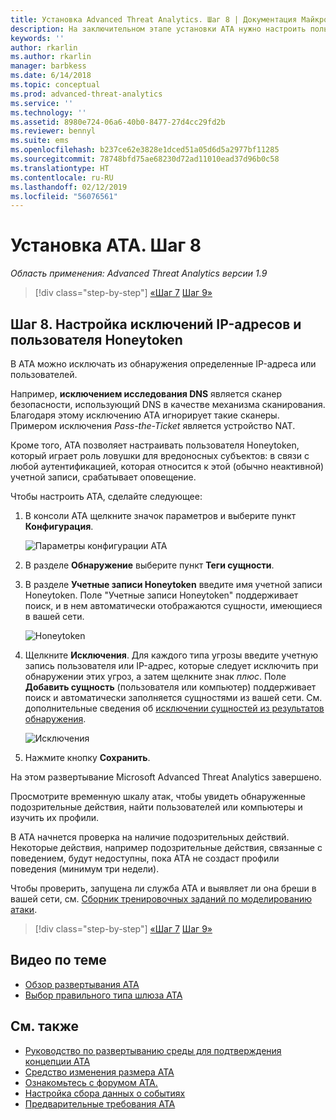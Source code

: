```yaml
---
title: Установка Advanced Threat Analytics. Шаг 8 | Документация Майкрософт
description: На заключительном этапе установки ATA нужно настроить пользователя Honeytoken.
keywords: ''
author: rkarlin
ms.author: rkarlin
manager: barbkess
ms.date: 6/14/2018
ms.topic: conceptual
ms.prod: advanced-threat-analytics
ms.service: ''
ms.technology: ''
ms.assetid: 8980e724-06a6-40b0-8477-27d4cc29fd2b
ms.reviewer: bennyl
ms.suite: ems
ms.openlocfilehash: b237ce62e3828e1dced51a05d6d5a2977bf11285
ms.sourcegitcommit: 78748bfd75ae68230d72ad11010ead37d96b0c58
ms.translationtype: HT
ms.contentlocale: ru-RU
ms.lasthandoff: 02/12/2019
ms.locfileid: "56076561"
---
```

# <a name="install-ata---step-8"></a>Установка ATA. Шаг 8

*Область применения: Advanced Threat Analytics версии 1.9*

> [!div class="step-by-step"]
> [«Шаг 7](vpn-integration-install-step.md)
> [Шаг 9»](install-ata-step9-samr.md)

## <a name="step-8-configure-ip-address-exclusions-and-honeytoken-user"></a>Шаг 8. Настройка исключений IP-адресов и пользователя Honeytoken

В ATA можно исключать из обнаружения определенные IP-адреса или пользователей. 

Например, **исключением исследования DNS** является сканер безопасности, использующий DNS в качестве механизма сканирования. Благодаря этому исключению ATA игнорирует такие сканеры. Примером исключения *Pass-the-Ticket* является устройство NAT.    

Кроме того, ATA позволяет настраивать пользователя Honeytoken, который играет роль ловушки для вредоносных субъектов: в связи с любой аутентификацией, которая относится к этой (обычно неактивной) учетной записи, срабатывает оповещение.

Чтобы настроить ATA, сделайте следующее:

1.  В консоли ATA щелкните значок параметров и выберите пункт **Конфигурация**.

    ![Параметры конфигурации ATA](media/ATA-config-icon.png)

2.  В разделе **Обнаружение** выберите пункт **Теги сущности**.

2. В разделе **Учетные записи Honeytoken** введите имя учетной записи Honeytoken. Поле "Учетные записи Honeytoken" поддерживает поиск, и в нем автоматически отображаются сущности, имеющиеся в вашей сети.

   ![Honeytoken](media/honeytoken.png)

3. Щелкните **Исключения**. Для каждого типа угрозы введите учетную запись пользователя или IP-адрес, которые следует исключить при обнаружении этих угроз, а затем щелкните знак *плюс*. Поле **Добавить сущность** (пользователя или компьютер) поддерживает поиск и автоматически заполняется сущностями из вашей сети. См. дополнительные сведения об [исключении сущностей из результатов обнаружения](excluding-entities-from-detections.md).

   ![Исключения](media/exclusions.png)

4.  Нажмите кнопку **Сохранить**.


На этом развертывание Microsoft Advanced Threat Analytics завершено.

Просмотрите временную шкалу атак, чтобы увидеть обнаруженные подозрительные действия, найти пользователей или компьютеры и изучить их профили.

В ATA начнется проверка на наличие подозрительных действий. Некоторые действия, например подозрительные действия, связанные с поведением, будут недоступны, пока ATA не создаст профили поведения (минимум три недели).

Чтобы проверить, запущена ли служба ATA и выявляет ли она бреши в вашей сети, см. [Сборник тренировочных заданий по моделированию атаки](https://docs.microsoft.com/enterprise-mobility-security/solutions/ata-attack-simulation-playbook).


> [!div class="step-by-step"]
> [«Шаг 7](vpn-integration-install-step.md)
> [Шаг 9»](install-ata-step9-samr.md)


## <a name="related-videos"></a>Видео по теме
- [Обзор развертывания ATA](https://channel9.msdn.com/Shows/Microsoft-Security/Overview-of-ATA-Deployment-in-10-Minutes)
- [Выбор правильного типа шлюза ATA](https://channel9.msdn.com/Shows/Microsoft-Security/ATA-Deployment-Choose-the-Right-Gateway-Type)


## <a name="see-also"></a>См. также
- [Руководство по развертыванию среды для подтверждения концепции ATA](http://aka.ms/atapoc)
- [Средство изменения размера ATA](http://aka.ms/atasizingtool)
- [Ознакомьтесь с форумом ATA.](https://social.technet.microsoft.com/Forums/security/home?forum=mata)
- [Настройка сбора данных о событиях](configure-event-collection.md)
- [Предварительные требования ATA](ata-prerequisites.md)

